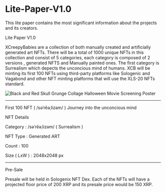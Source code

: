# Lite-Paper-V1.0
This lite paper contains the most significant information about the projects and its creators.

Lite Paper V1.0

XCreepyBabies are a collection of both manually created and artificially generated art NFTs. There will be a total of 1000 unique NFTs in this collection and consist of 5 categories, each category is composed of 2 versions , generated NFTS and Manually painted ones. The first category is Surrealism which depects the unconcious mind of humans. XCB will be minting its first 100 NFTs using third-party platforms like Sologenic and Vagabond and other NFT minting platforms that will use the XLS-20 NFTs standard.


![Black and Red Skull Grunge Collage Halloween Movie Screening Poster](https://user-images.githubusercontent.com/102563718/162201191-c6cab9da-738f-4e8f-8995-33c076d33856.png)

*************************************************************************************************************************************************************************
First 100 NFT ( /səˈrēəˌlizəm/ ) Journey into the unconcious mind

NFT Details

Category : /səˈrēəˌlizəm/ ( Surrealism )

NFT Type : Generated ART

Count : 100

Size ( LxW ) : 2048x2048 px


*************************************************************************************************************************************************************************
Pre-Sale

Presale will be held in Sologenix NFT Dex. Each of the NFTs will have a projected floor price of 200 XRP and its presale price would be 150 XRP.


